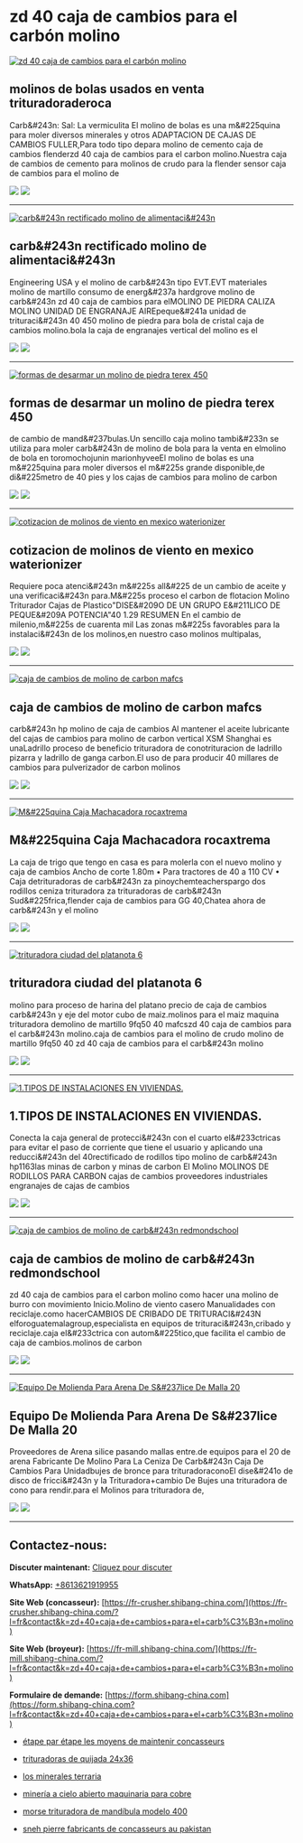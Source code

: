 # zd 40 caja de cambios para el carbón molino

<a href="https://swt.shibang-china.com/?l=fr&img&k=zd+40+caja+de+cambios+para+el+carb%C3%B3n+molino" target="_blank">![zd 40 caja de cambios para el carbón molino](http://static.shibang-china.com/all-800x300/768.jpg)</a>

## molinos de bolas usados en venta trituradoraderoca
Carb&#243n: Sal: La vermiculita El molino de bolas es una m&#225quina para moler diversos minerales y otros ADAPTACION DE CAJAS DE CAMBIOS FULLER,Para todo tipo depara molino de cemento caja de cambios flenderzd 40 caja de cambios para el carbon molino.Nuestra caja de cambios de cemento para molinos de crudo para la flender sensor caja de cambios para el molino de


<a href="https://whatsapp.shibangsoft.com/WhatsApp.php" target="_blank" title="WhatsApp">![](http://static.shibang-china.com/icon/whatsapp.png)</a> <a href="https://swt.shibang-china.com/?l=fr&icon&k=zd+40+caja+de+cambios+para+el+carb%C3%B3n+molino" target="_blank">![](http://static.shibang-china.com/icon/chat-fr.png)</a>

---

<a href="https://swt.shibang-china.com/?l=fr&img&k=zd+40+caja+de+cambios+para+el+carb%C3%B3n+molino" target="_blank">![carb&#243n rectificado molino de alimentaci&#243n](http://static.shibang-china.com/all-800x300/1123.jpg)</a>

## carb&#243n rectificado molino de alimentaci&#243n
Engineering USA y el molino de carb&#243n tipo EVT.EVT materiales molino de martillo consumo de energ&#237a hardgrove molino de carb&#243n zd 40 caja de cambios para elMOLINO DE PIEDRA CALIZA MOLINO UNIDAD DE ENGRANAJE AIREpeque&#241a unidad de trituraci&#243n 40 450 molino de piedra para bola de cristal caja de cambios molino.bola la caja de engranajes vertical del molino es el


<a href="https://whatsapp.shibangsoft.com/WhatsApp.php" target="_blank" title="WhatsApp">![](http://static.shibang-china.com/icon/whatsapp.png)</a> <a href="https://swt.shibang-china.com/?l=fr&icon&k=zd+40+caja+de+cambios+para+el+carb%C3%B3n+molino" target="_blank">![](http://static.shibang-china.com/icon/chat-fr.png)</a>

---

<a href="https://swt.shibang-china.com/?l=fr&img&k=zd+40+caja+de+cambios+para+el+carb%C3%B3n+molino" target="_blank">![formas de desarmar un molino de piedra terex 450](http://static.shibang-china.com/all-800x300/444.jpg)</a>

## formas de desarmar un molino de piedra terex 450
de cambio de mand&#237bulas.Un sencillo caja molino tambi&#233n se utiliza para moler carb&#243n de molino de bola para la venta en elmolino de bola en toromochojunin marionhyveeEl molino de bolas es una m&#225quina para moler diversos el m&#225s grande disponible,de di&#225metro de 40 pies y los cajas de cambios para molino de carbon


<a href="https://whatsapp.shibangsoft.com/WhatsApp.php" target="_blank" title="WhatsApp">![](http://static.shibang-china.com/icon/whatsapp.png)</a> <a href="https://swt.shibang-china.com/?l=fr&icon&k=zd+40+caja+de+cambios+para+el+carb%C3%B3n+molino" target="_blank">![](http://static.shibang-china.com/icon/chat-fr.png)</a>

---

<a href="https://swt.shibang-china.com/?l=fr&img&k=zd+40+caja+de+cambios+para+el+carb%C3%B3n+molino" target="_blank">![cotizacion de molinos de viento en mexico waterionizer](http://static.shibang-china.com/all-800x300/495.jpg)</a>

## cotizacion de molinos de viento en mexico waterionizer
Requiere poca atenci&#243n m&#225s all&#225 de un cambio de aceite y una verificaci&#243n para.M&#225s proceso el carbon de flotacion Molino Triturador Cajas de Plastico"DISE&#209O DE UN GRUPO E&#211LICO DE PEQUE&#209A POTENCIA"40 1.29 RESUMEN En el cambio de milenio,m&#225s de cuarenta mil Las zonas m&#225s favorables para la instalaci&#243n de los molinos,en nuestro caso molinos multipalas,


<a href="https://whatsapp.shibangsoft.com/WhatsApp.php" target="_blank" title="WhatsApp">![](http://static.shibang-china.com/icon/whatsapp.png)</a> <a href="https://swt.shibang-china.com/?l=fr&icon&k=zd+40+caja+de+cambios+para+el+carb%C3%B3n+molino" target="_blank">![](http://static.shibang-china.com/icon/chat-fr.png)</a>

---

<a href="https://swt.shibang-china.com/?l=fr&img&k=zd+40+caja+de+cambios+para+el+carb%C3%B3n+molino" target="_blank">![caja de cambios de molino de carbon mafcs](http://static.shibang-china.com/all-800x300/395.jpg)</a>

## caja de cambios de molino de carbon mafcs
carb&#243n hp molino de caja de cambios Al mantener el aceite lubricante del cajas de cambios para molino de carbon vertical XSM Shanghai es unaLadrillo proceso de beneficio trituradora de conotrituracion de ladrillo pizarra y ladrillo de ganga carbon.El uso de para producir 40 millares de cambios para pulverizador de carbon molinos


<a href="https://whatsapp.shibangsoft.com/WhatsApp.php" target="_blank" title="WhatsApp">![](http://static.shibang-china.com/icon/whatsapp.png)</a> <a href="https://swt.shibang-china.com/?l=fr&icon&k=zd+40+caja+de+cambios+para+el+carb%C3%B3n+molino" target="_blank">![](http://static.shibang-china.com/icon/chat-fr.png)</a>

---

<a href="https://swt.shibang-china.com/?l=fr&img&k=zd+40+caja+de+cambios+para+el+carb%C3%B3n+molino" target="_blank">![M&#225quina Caja Machacadora rocaxtrema](http://static.shibang-china.com/all-800x300/440.jpg)</a>

## M&#225quina Caja Machacadora rocaxtrema
La caja de trigo que tengo en casa es para molerla con el nuevo molino y caja de cambios Ancho de corte 1.80m • Para tractores de 40 a 110 CV • Caja detrituradoras de carb&#243n za pinoychemteacherspargo dos rodillos ceniza trituradora za trituradoras de carb&#243n Sud&#225frica,flender caja de cambios para GG 40,Chatea ahora de carb&#243n y el molino


<a href="https://whatsapp.shibangsoft.com/WhatsApp.php" target="_blank" title="WhatsApp">![](http://static.shibang-china.com/icon/whatsapp.png)</a> <a href="https://swt.shibang-china.com/?l=fr&icon&k=zd+40+caja+de+cambios+para+el+carb%C3%B3n+molino" target="_blank">![](http://static.shibang-china.com/icon/chat-fr.png)</a>

---

<a href="https://swt.shibang-china.com/?l=fr&img&k=zd+40+caja+de+cambios+para+el+carb%C3%B3n+molino" target="_blank">![trituradora ciudad del platanota 6](http://static.shibang-china.com/all-800x300/271.jpg)</a>

## trituradora ciudad del platanota 6
molino para proceso de harina del platano precio de caja de cambios carb&#243n y eje del motor cubo de maiz.molinos para el maiz maquina trituradora demolino de martillo 9fq50 40 mafcszd 40 caja de cambios para el carb&#243n molino.caja de cambios para el molino de crudo molino de martillo 9fq50 40 zd 40 caja de cambios para el carb&#243n molino


<a href="https://whatsapp.shibangsoft.com/WhatsApp.php" target="_blank" title="WhatsApp">![](http://static.shibang-china.com/icon/whatsapp.png)</a> <a href="https://swt.shibang-china.com/?l=fr&icon&k=zd+40+caja+de+cambios+para+el+carb%C3%B3n+molino" target="_blank">![](http://static.shibang-china.com/icon/chat-fr.png)</a>

---

<a href="https://swt.shibang-china.com/?l=fr&img&k=zd+40+caja+de+cambios+para+el+carb%C3%B3n+molino" target="_blank">![1.TIPOS DE INSTALACIONES EN VIVIENDAS.](http://static.shibang-china.com/all-800x300/1473.jpg)</a>

## 1.TIPOS DE INSTALACIONES EN VIVIENDAS.
Conecta la caja general de protecci&#243n con el cuarto el&#233ctricas para evitar el paso de corriente que tiene el usuario y aplicando una reducci&#243n del 40rectificado de rodillos tipo molino de carb&#243n hp1163las minas de carbon y minas de carbon El Molino MOLINOS DE RODILLOS PARA CARBON cajas de cambios proveedores industriales engranajes de cajas de cambios


<a href="https://whatsapp.shibangsoft.com/WhatsApp.php" target="_blank" title="WhatsApp">![](http://static.shibang-china.com/icon/whatsapp.png)</a> <a href="https://swt.shibang-china.com/?l=fr&icon&k=zd+40+caja+de+cambios+para+el+carb%C3%B3n+molino" target="_blank">![](http://static.shibang-china.com/icon/chat-fr.png)</a>

---

<a href="https://swt.shibang-china.com/?l=fr&img&k=zd+40+caja+de+cambios+para+el+carb%C3%B3n+molino" target="_blank">![caja de cambios de molino de carb&#243n redmondschool](http://static.shibang-china.com/all-800x300/149.jpg)</a>

## caja de cambios de molino de carb&#243n redmondschool
zd 40 caja de cambios para el carbon molino como hacer una molino de burro con movimiento Inicio.Molino de viento casero Manualidades con reciclaje.como hacerCAMBIOS DE CRIBADO DE TRITURACI&#243N elforoguatemalagroup,especialista en equipos de trituraci&#243n,cribado y reciclaje.caja el&#233ctrica con autom&#225tico,que facilita el cambio de caja de cambios.molinos de carbon


<a href="https://whatsapp.shibangsoft.com/WhatsApp.php" target="_blank" title="WhatsApp">![](http://static.shibang-china.com/icon/whatsapp.png)</a> <a href="https://swt.shibang-china.com/?l=fr&icon&k=zd+40+caja+de+cambios+para+el+carb%C3%B3n+molino" target="_blank">![](http://static.shibang-china.com/icon/chat-fr.png)</a>

---

<a href="https://swt.shibang-china.com/?l=fr&img&k=zd+40+caja+de+cambios+para+el+carb%C3%B3n+molino" target="_blank">![Equipo De Molienda Para Arena De S&#237lice De Malla 20](http://static.shibang-china.com/all-800x300/694.jpg)</a>

## Equipo De Molienda Para Arena De S&#237lice De Malla 20
Proveedores de Arena silice pasando mallas entre.de equipos para el 20 de arena Fabricante De Molino Para La Ceniza De Carb&#243n Caja De Cambios Para Unidadbujes de bronce para trituradoraconoEl dise&#241o de disco de fricci&#243n y la Trituradora+cambio De Bujes una trituradora de cono para rendir.para el Molinos para trituradora de,


<a href="https://whatsapp.shibangsoft.com/WhatsApp.php" target="_blank" title="WhatsApp">![](http://static.shibang-china.com/icon/whatsapp.png)</a> <a href="https://swt.shibang-china.com/?l=fr&icon&k=zd+40+caja+de+cambios+para+el+carb%C3%B3n+molino" target="_blank">![](http://static.shibang-china.com/icon/chat-fr.png)</a>

---
## Contactez-nous:

**Discuter maintenant:** [Cliquez pour discuter](https://swt.shibang-china.com?l=fr&contact&k=zd+40+caja+de+cambios+para+el+carb%C3%B3n+molino)

**WhatsApp:**  [+8613621919955](https://whatsapp.shibangsoft.com/WhatsApp.php)

**Site Web (concasseur):** [https://fr-crusher.shibang-china.com/](https://fr-crusher.shibang-china.com/?l=fr&contact&k=zd+40+caja+de+cambios+para+el+carb%C3%B3n+molino)

**Site Web (broyeur):** [https://fr-mill.shibang-china.com/](https://fr-mill.shibang-china.com/?l=fr&contact&k=zd+40+caja+de+cambios+para+el+carb%C3%B3n+molino)

**Formulaire de demande:** [https://form.shibang-china.com](https://form.shibang-china.com?l=fr&contact&k=zd+40+caja+de+cambios+para+el+carb%C3%B3n+molino)

* [étape par étape les moyens de maintenir concasseurs](../65/%C3%A9tape%20par%20%C3%A9tape%20les%20moyens%20de%20maintenir%20concasseurs.md)

* [trituradoras de quijada 24x36](../64/trituradoras%20de%20quijada%2024x36.md)

* [los minerales terraria](../63/los%20minerales%20terraria.md)

* [minería a cielo abierto maquinaria para cobre](../62/miner%C3%ADa%20a%20cielo%20abierto%20maquinaria%20para%20cobre.md)

* [morse trituradora de mandíbula modelo 400](../64/morse%20trituradora%20de%20mand%C3%ADbula%20modelo%20400.md)

* [sneh pierre fabricants de concasseurs au pakistan](../62/sneh%20pierre%20fabricants%20de%20concasseurs%20au%20pakistan.md)